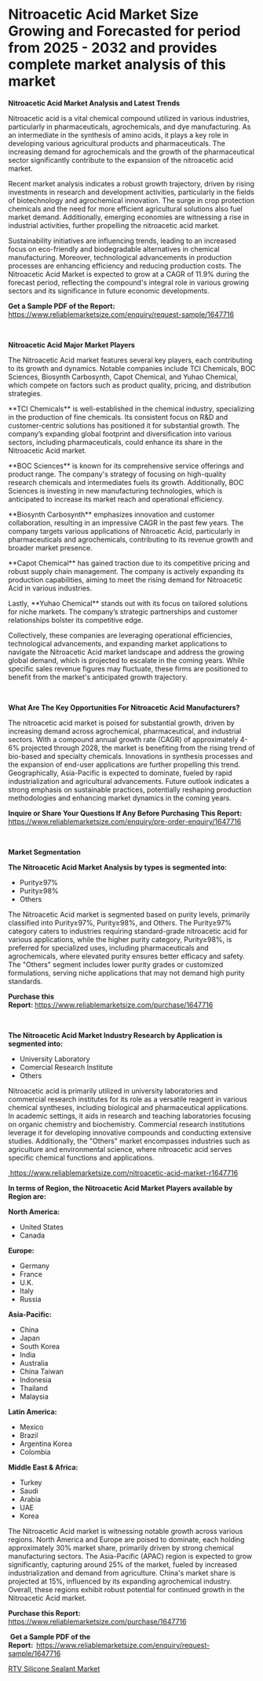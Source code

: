 <p><h1>Nitroacetic Acid Market Size Growing and Forecasted for period from 2025 - 2032 and provides complete market analysis of this market</h1></p><p><strong>Nitroacetic Acid Market Analysis and Latest Trends</strong></p>
<p><p>Nitroacetic acid is a vital chemical compound utilized in various industries, particularly in pharmaceuticals, agrochemicals, and dye manufacturing. As an intermediate in the synthesis of amino acids, it plays a key role in developing various agricultural products and pharmaceuticals. The increasing demand for agrochemicals and the growth of the pharmaceutical sector significantly contribute to the expansion of the nitroacetic acid market.</p><p>Recent market analysis indicates a robust growth trajectory, driven by rising investments in research and development activities, particularly in the fields of biotechnology and agrochemical innovation. The surge in crop protection chemicals and the need for more efficient agricultural solutions also fuel market demand. Additionally, emerging economies are witnessing a rise in industrial activities, further propelling the nitroacetic acid market.</p><p>Sustainability initiatives are influencing trends, leading to an increased focus on eco-friendly and biodegradable alternatives in chemical manufacturing. Moreover, technological advancements in production processes are enhancing efficiency and reducing production costs. The Nitroacetic Acid Market is expected to grow at a CAGR of 11.9% during the forecast period, reflecting the compound's integral role in various growing sectors and its significance in future economic developments.</p></p>
<p><strong>Get a Sample PDF of the Report:&nbsp;</strong> <a href="https://www.reliablemarketsize.com/enquiry/request-sample/1647716?utm_campaign=2482&utm_medium=2&utm_source=Github&utm_content=ia&utm_term=02042025&utm_id=nitroacetic-acid">https://www.reliablemarketsize.com/enquiry/request-sample/1647716</a></p>
<p>&nbsp;</p>
<p><strong>Nitroacetic Acid Major Market Players</strong></p>
<p><p>The Nitroacetic Acid market features several key players, each contributing to its growth and dynamics. Notable companies include TCI Chemicals, BOC Sciences, Biosynth Carbosynth, Capot Chemical, and Yuhao Chemical, which compete on factors such as product quality, pricing, and distribution strategies.</p><p>**TCI Chemicals** is well-established in the chemical industry, specializing in the production of fine chemicals. Its consistent focus on R&D and customer-centric solutions has positioned it for substantial growth. The company’s expanding global footprint and diversification into various sectors, including pharmaceuticals, could enhance its share in the Nitroacetic Acid market.</p><p>**BOC Sciences** is known for its comprehensive service offerings and product range. The company's strategy of focusing on high-quality research chemicals and intermediates fuels its growth. Additionally, BOC Sciences is investing in new manufacturing technologies, which is anticipated to increase its market reach and operational efficiency.</p><p>**Biosynth Carbosynth** emphasizes innovation and customer collaboration, resulting in an impressive CAGR in the past few years. The company targets various applications of Nitroacetic Acid, particularly in pharmaceuticals and agrochemicals, contributing to its revenue growth and broader market presence.</p><p>**Capot Chemical** has gained traction due to its competitive pricing and robust supply chain management. The company is actively expanding its production capabilities, aiming to meet the rising demand for Nitroacetic Acid in various industries.</p><p>Lastly, **Yuhao Chemical** stands out with its focus on tailored solutions for niche markets. The company’s strategic partnerships and customer relationships bolster its competitive edge.</p><p>Collectively, these companies are leveraging operational efficiencies, technological advancements, and expanding market applications to navigate the Nitroacetic Acid market landscape and address the growing global demand, which is projected to escalate in the coming years. While specific sales revenue figures may fluctuate, these firms are positioned to benefit from the market's anticipated growth trajectory.</p></p>
<p>&nbsp;</p>
<p><strong>What Are The Key Opportunities For Nitroacetic Acid Manufacturers?</strong></p>
<p><p>The nitroacetic acid market is poised for substantial growth, driven by increasing demand across agrochemical, pharmaceutical, and industrial sectors. With a compound annual growth rate (CAGR) of approximately 4-6% projected through 2028, the market is benefiting from the rising trend of bio-based and specialty chemicals. Innovations in synthesis processes and the expansion of end-user applications are further propelling this trend. Geographically, Asia-Pacific is expected to dominate, fueled by rapid industrialization and agricultural advancements. Future outlook indicates a strong emphasis on sustainable practices, potentially reshaping production methodologies and enhancing market dynamics in the coming years.</p></p>
<p><strong>Inquire or Share Your Questions If Any Before Purchasing This Report:</strong> <a href="https://www.reliablemarketsize.com/enquiry/pre-order-enquiry/1647716?utm_campaign=2482&utm_medium=2&utm_source=Github&utm_content=ia&utm_term=02042025&utm_id=nitroacetic-acid">https://www.reliablemarketsize.com/enquiry/pre-order-enquiry/1647716</a></p>
<p>&nbsp;</p>
<p><strong>Market Segmentation</strong></p>
<p><strong>The Nitroacetic Acid Market Analysis by types is segmented into:</strong></p>
<p><ul><li>Purity≥97%</li><li>Purity≥98%</li><li>Others</li></ul></p>
<p><p>The Nitroacetic Acid market is segmented based on purity levels, primarily classified into Purity≥97%, Purity≥98%, and Others. The Purity≥97% category caters to industries requiring standard-grade nitroacetic acid for various applications, while the higher purity category, Purity≥98%, is preferred for specialized uses, including pharmaceuticals and agrochemicals, where elevated purity ensures better efficacy and safety. The "Others" segment includes lower purity grades or customized formulations, serving niche applications that may not demand high purity standards.</p></p>
<p><strong>Purchase this Report:&nbsp;</strong><a href="https://www.reliablemarketsize.com/purchase/1647716?utm_campaign=2482&utm_medium=2&utm_source=Github&utm_content=ia&utm_term=02042025&utm_id=nitroacetic-acid">https://www.reliablemarketsize.com/purchase/1647716</a></p>
<p>&nbsp;</p>
<p><strong>The Nitroacetic Acid Market Industry Research by Application is segmented into:</strong></p>
<p><ul><li>University Laboratory</li><li>Comercial Research Institute</li><li>Others</li></ul></p>
<p><p>Nitroacetic acid is primarily utilized in university laboratories and commercial research institutes for its role as a versatile reagent in various chemical syntheses, including biological and pharmaceutical applications. In academic settings, it aids in research and teaching laboratories focusing on organic chemistry and biochemistry. Commercial research institutions leverage it for developing innovative compounds and conducting extensive studies. Additionally, the "Others" market encompasses industries such as agriculture and environmental science, where nitroacetic acid serves specific chemical functions and applications.</p></p>
<p><a href="https://www.reliablemarketsize.com/nitroacetic-acid-market-r1647716?utm_campaign=2482&utm_medium=2&utm_source=Github&utm_content=ia&utm_term=02042025&utm_id=nitroacetic-acid">&nbsp;https://www.reliablemarketsize.com/nitroacetic-acid-market-r1647716</a></p>
<p><strong>In terms of Region, the Nitroacetic Acid Market Players available by Region are:</strong></p>
<p>
    <p> <strong> North America: </strong>
        <ul>
            <li>United States</li>
            <li>Canada</li>
        </ul>
        </p> 
    <p> <strong> Europe: </strong>
        <ul>
            <li>Germany</li>
            <li>France</li>
            <li>U.K.</li>
            <li>Italy</li>
            <li>Russia</li>
        </ul>
        </p> 
    <p> <strong> Asia-Pacific: </strong>
        <ul>
            <li>China</li>
            <li>Japan</li>
            <li>South Korea</li>
            <li>India</li>
            <li>Australia</li>
            <li>China Taiwan</li>
            <li>Indonesia</li>
            <li>Thailand</li>
            <li>Malaysia</li>
        </ul>
        </p> 
    <p> <strong> Latin America: </strong>
        <ul>
            <li>Mexico</li>
            <li>Brazil</li>
            <li>Argentina Korea</li>
            <li>Colombia</li>
        </ul>
        </p> 
    <p> <strong> Middle East & Africa: </strong>
        <ul>
            <li>Turkey</li>
            <li>Saudi</li>
            <li>Arabia</li>
            <li>UAE</li>
            <li>Korea</li>
        </ul>
    </p>
    </p>
<p><p>The Nitroacetic Acid market is witnessing notable growth across various regions. North America and Europe are poised to dominate, each holding approximately 30% market share, primarily driven by strong chemical manufacturing sectors. The Asia-Pacific (APAC) region is expected to grow significantly, capturing around 25% of the market, fueled by increased industrialization and demand from agriculture. China's market share is projected at 15%, influenced by its expanding agrochemical industry. Overall, these regions exhibit robust potential for continued growth in the Nitroacetic Acid market.</p></p>
<p><strong>Purchase this Report: </strong><a href="https://www.reliablemarketsize.com/purchase/1647716?utm_campaign=2482&utm_medium=2&utm_source=Github&utm_content=ia&utm_term=02042025&utm_id=nitroacetic-acid">https://www.reliablemarketsize.com/purchase/1647716</a></p>
<p>&nbsp;<strong>Get a Sample PDF of the Report:&nbsp;&nbsp;</strong><a href="https://www.reliablemarketsize.com/enquiry/request-sample/1647716?utm_campaign=2482&utm_medium=2&utm_source=Github&utm_content=ia&utm_term=02042025&utm_id=nitroacetic-acid">https://www.reliablemarketsize.com/enquiry/request-sample/1647716</a></p>
<p><strong></strong></p>
<p><p><a href="https://github.com/hartsockdonnette82/Market-Research-Report-List-1/blob/main/rtv-silicone-sealant-market.md?utm_campaign=2482&utm_medium=2&utm_source=Github&utm_content=ia&utm_term=02042025&utm_id=nitroacetic-acid">RTV Silicone Sealant Market</a></p></p>